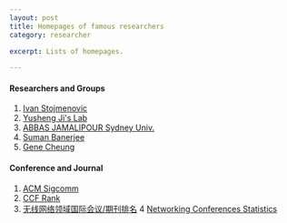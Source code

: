 ```yaml
---
layout: post
title: Homepages of famous researchers
category: researcher

excerpt: Lists of homepages. 

---
```

#### Researchers and Groups
1. [Ivan Stojmenovic][R1]
2. [Yusheng Ji's Lab][R2]
3. [ABBAS JAMALIPOUR Sydney Univ.][R3]
4. [Suman Banerjee][R4]
5. [Gene Cheung][R5]
#### Conference and Journal
1. [ACM Sigcomm][C1]
2. [CCF Rank][C2]
3. [无线网络领域国际会议/期刊排名][C3]
4  [Networking Conferences Statistics][C4]


[R1]: http://www.site.uottawa.ca/~ivan/
[R2]: http://klab.nii.ac.jp/
[R3]: http://www.ee.usyd.edu.au/people/abbas.jamalipour/index.html
[R4]: http://www.ee.usyd.edu.au/people/abbas.jamalipour/index.html
[R5]: http://research.nii.ac.jp/~cheung/



[C1]: http://www.sigcomm.org/
[C2]: http://www.ccf.org.cn/sites/ccf/biaodan.jsp?contentId=2567814757416
[C3]: http://blog.sciencenet.cn/home.php?mod=space&uid=44406&do=blog&id=430381
[C4]: http://www.cs.ucsb.edu/~almeroth/conf/stats/